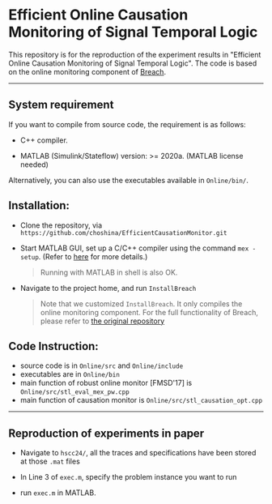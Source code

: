 # Efficient Online Causation Monitoring of Signal Temporal Logic
This repository is for the reproduction of the experiment results in "Efficient Online Causation Monitoring of Signal Temporal Logic". The code is based on the online monitoring component of [Breach](https://github.com/decyphir/breach). 

***

## System requirement

If you want to compile from source code, the requirement is as follows:

- C++ compiler.

- MATLAB (Simulink/Stateflow) version: >= 2020a. (MATLAB license needed)

Alternatively, you can also use the executables available in `Online/bin/`.

## Installation:

- Clone the repository, via `https://github.com/choshina/EfficientCausationMonitor.git`

- Start MATLAB GUI, set up a C/C++ compiler using the command `mex -setup`. (Refer to [here](https://www.mathworks.com/help/matlab/matlab_external/changing-default-compiler.html) for more details.)
  > Running with MATLAB in shell is also OK.

- Navigate to the project home, and run `InstallBreach`
  > Note that we customized `InstallBreach`. It only compiles the online monitoring component. For the full functionality of Breach, please refer to [the original repository](https://github.com/decyphir/breach)

## Code Instruction:

- source code is in `Online/src` and `Online/include`
- executables are in `Online/bin`
- main function of robust online monitor [FMSD'17] is `Online/src/stl_eval_mex_pw.cpp`
- main function of causation monitor is `Online/src/stl_causation_opt.cpp`

***

## Reproduction of experiments in paper

- Navigate to `hscc24/`, all the traces and specifications have been stored at those `.mat` files
  
- In Line 3 of `exec.m`, specify the problem instance you want to run

- run `exec.m` in MATLAB.
